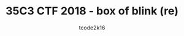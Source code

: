 ---
title: 35C3 CTF 2018 - box of blink (re)
external_url: https://tcode2k16.github.io/blog/posts/2018/35c3ctf-writeup/#box-of-blink
author: tcode2k16
---